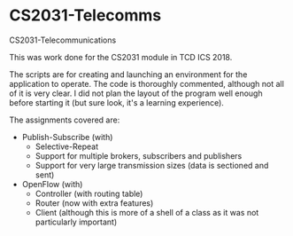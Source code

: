 # CS2031-Telecomms
CS2031-Telecommunications


This was work done for the CS2031 module in TCD ICS 2018. 

The scripts are for creating and launching an environment for the application to operate. 
The code is thoroughly commented, although not all of it is very clear. 
I did not plan the layout of the program well enough before starting it (but sure look, it's a learning experience).

The assignments covered are:
- Publish-Subscribe (with)
  - Selective-Repeat
  - Support for multiple brokers, subscribers and publishers
  - Support for very large transmission sizes (data is sectioned and sent)
- OpenFlow (with)
  - Controller (with routing table)
  - Router (now with extra features)
  - Client (although this is more of a shell of a class as it was not particularly important)
